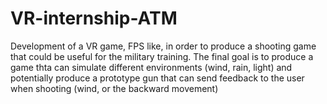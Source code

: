 # VR-internship-ATM
Development  of a VR  game, FPS like, in order to produce a shooting game that could be useful for the military training. The final goal is to produce a game thta can simulate different environments (wind, rain, light) and potentially produce a prototype gun that can send feedback to the user when shooting (wind, or the backward movement)
